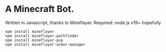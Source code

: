 # A Minecraft Bot.
Written in Javascript, thanks to Mineflayer.
Required:
node.js v19+ hopefully
```
npm install mineflayer
npm install mineflayer-pathfinder
npm install mineflayer-pvp
npm install mineflayer-armor-manager
```

